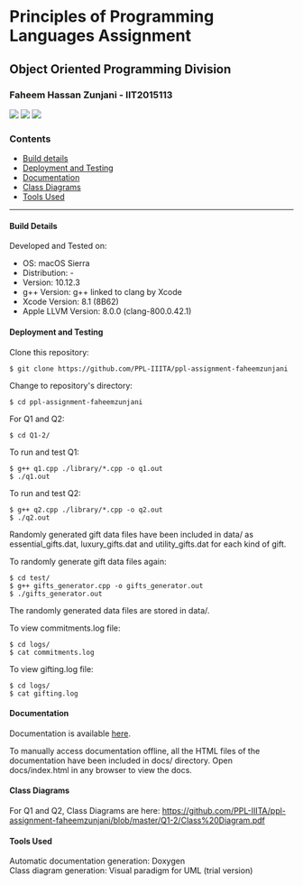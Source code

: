 # Principles of Programming Languages Assignment
## Object Oriented Programming Division  
### Faheem Hassan Zunjani - IIT2015113
<img src="https://img.shields.io/badge/language-c%2B%2B-brightgreen.svg"/>
<img src="https://img.shields.io/badge/completion-20%25-yellow.svg"/>
<img src="https://img.shields.io/badge/xcode-8.1-blue.svg"/>  

### Contents
* [Build details](#build-details)
* [Deployment and Testing](#deployment-and-testing)
* [Documentation](https://ppl-iiita.github.io/ppl-assignment-faheemzunjani/Q1-2/docs/)
* [Class Diagrams](#class-diagrams)
* [Tools Used](#tools-used)  

---
#### Build Details
Developed and Tested on:
* OS: macOS Sierra
* Distribution: -
* Version: 10.12.3
* g++ Version: g++ linked to clang by Xcode
* Xcode Version: 8.1 (8B62)
* Apple LLVM Version: 8.0.0 (clang-800.0.42.1)

#### Deployment and Testing
Clone this repository:
```
$ git clone https://github.com/PPL-IIITA/ppl-assignment-faheemzunjani
```

Change to repository's directory:
```
$ cd ppl-assignment-faheemzunjani
```

For Q1 and Q2:
```
$ cd Q1-2/
```

To run and test Q1:
```
$ g++ q1.cpp ./library/*.cpp -o q1.out
$ ./q1.out
```

To run and test Q2:
```
$ g++ q2.cpp ./library/*.cpp -o q2.out
$ ./q2.out
```

Randomly generated gift data files have been included in data/ as essential_gifts.dat, luxury_gifts.dat and utility_gifts.dat for each kind of gift.  

To randomly generate gift data files again:
```
$ cd test/
$ g++ gifts_generator.cpp -o gifts_generator.out
$ ./gifts_generator.out

```
The randomly generated data files are stored in data/.  
  
To view commitments.log file:
```
$ cd logs/
$ cat commitments.log
```

To view gifting.log file:
```
$ cd logs/
$ cat gifting.log
```

#### Documentation
Documentation is available [here](https://ppl-iiita.github.io/ppl-assignment-faheemzunjani/Q1-2/docs/).  

To manually access documentation offline, all the HTML files of the documentation have been included in docs/ directory. Open docs/index.html in any browser to view the docs.

#### Class Diagrams
For Q1 and Q2, Class Diagrams are here: https://github.com/PPL-IIITA/ppl-assignment-faheemzunjani/blob/master/Q1-2/Class%20Diagram.pdf

#### Tools Used
Automatic documentation generation: Doxygen  
Class diagram generation: Visual paradigm for UML (trial version)
